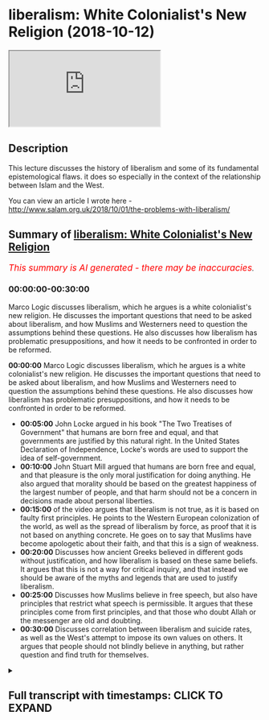 # liberalism: White Colonialist's New Religion (2018-10-12)

<iframe loading='lazy' allow='autoplay' src='https://www.youtube.com/embed/2Dyzc282ZFE'></iframe>

## Description

This lecture discusses the history of liberalism and some of its fundamental epistemological flaws. it does so especially in the context of the relationship between Islam and the West.

You can view an article I wrote here -<http://www.salam.org.uk/2018/10/01/the-problems-with-liberalism/>

## Summary of [liberalism: White Colonialist's New Religion](https://www.youtube.com/watch?v=2Dyzc282ZFE)

*<span style="color:red; font-size:125%">This summary is AI generated - there may be inaccuracies</span>. [](/)*

### <a onclick="modifyYTiframeseektime('0')">00:00:00-00:30:00</a>

Marco Logic discusses liberalism, which he argues is a white colonialist's new religion. He discusses the important questions that need to be asked about liberalism, and how Muslims and Westerners need to question the assumptions behind these questions. He also discusses how liberalism has problematic presuppositions, and how it needs to be confronted in order to be reformed.

**<a onclick="modifyYTiframeseektime('0')">00:00:00</a>** Marco Logic discusses liberalism, which he argues is a white colonialist's new religion. He discusses the important questions that need to be asked about liberalism, and how Muslims and Westerners need to question the assumptions behind these questions. He also discusses how liberalism has problematic presuppositions, and how it needs to be confronted in order to be reformed.

* **<a onclick="modifyYTiframeseektime('300')">00:05:00</a>** John Locke argued in his book "The Two Treatises of Government" that humans are born free and equal, and that governments are justified by this natural right. In the United States Declaration of Independence, Locke's words are used to support the idea of self-government.
* **<a onclick="modifyYTiframeseektime('600')">00:10:00</a>** John Stuart Mill argued that humans are born free and equal, and that pleasure is the only moral justification for doing anything. He also argued that morality should be based on the greatest happiness of the largest number of people, and that harm should not be a concern in decisions made about personal liberties.
* **<a onclick="modifyYTiframeseektime('900')">00:15:00</a>** of the video argues that liberalism is not true, as it is based on faulty first principles. He points to the Western European colonization of the world, as well as the spread of liberalism by force, as proof that it is not based on anything concrete. He goes on to say that Muslims have become apologetic about their faith, and that this is a sign of weakness.
* **<a onclick="modifyYTiframeseektime('1200')">00:20:00</a>** Discusses how ancient Greeks believed in different gods without justification, and how liberalism is based on these same beliefs. It argues that this is not a way for critical inquiry, and that instead we should be aware of the myths and legends that are used to justify liberalism.
* **<a onclick="modifyYTiframeseektime('1500')">00:25:00</a>** Discusses how Muslims believe in free speech, but also have principles that restrict what speech is permissible. It argues that these principles come from first principles, and that those who doubt Allah or the messenger are old and doubting.
* **<a onclick="modifyYTiframeseektime('1800')">00:30:00</a>** Discusses correlation between liberalism and suicide rates, as well as the West's attempt to impose its own values on others. It argues that people should not blindly believe in anything, but rather question and find truth for themselves.

<details><summary><h2>Full transcript with timestamps: CLICK TO EXPAND</h2></summary>

<a onclick="modifyYTiframeseektime('0')">0:00:00</a> to come to the state to deliver his  
<a onclick="modifyYTiframeseektime('2')">0:00:02</a> lecture intellectual doubts about Islam  
<a onclick="modifyYTiframeseektime('5')">0:00:05</a> Marco logic Salam aleikum wa rahmatullah  
<a onclick="modifyYTiframeseektime('27')">0:00:27</a> our heads you know in the West we're  
<a onclick="modifyYTiframeseektime('34')">0:00:34</a> asked a lot of questions as Muslims were  
<a onclick="modifyYTiframeseektime('37')">0:00:37</a> asked many questions regularly pressing  
<a onclick="modifyYTiframeseektime('41')">0:00:41</a> important questions and these questions  
<a onclick="modifyYTiframeseektime('44')">0:00:44</a> usually have something to do with what I  
<a onclick="modifyYTiframeseektime('49')">0:00:49</a> refer to as post enlightenment ideas and  
<a onclick="modifyYTiframeseektime('53')">0:00:53</a> it's connection with Islam so don't give  
<a onclick="modifyYTiframeseektime('56')">0:00:56</a> an example someone will ask why is it  
<a onclick="modifyYTiframeseektime('61')">0:01:01</a> that in Islam for example Muslims get  
<a onclick="modifyYTiframeseektime('65')">0:01:05</a> offended when a picture is drawn of the  
<a onclick="modifyYTiframeseektime('69')">0:01:09</a> Prophet Muhammad isn't this freedom of  
<a onclick="modifyYTiframeseektime('72')">0:01:12</a> expression and freedom of speech and why  
<a onclick="modifyYTiframeseektime('77')">0:01:17</a> are Muslims in this regard against  
<a onclick="modifyYTiframeseektime('80')">0:01:20</a> freedom of expression and freedom of  
<a onclick="modifyYTiframeseektime('83')">0:01:23</a> speech isn't Islam therefore the  
<a onclick="modifyYTiframeseektime('87')">0:01:27</a> argument goes a backwards religion that  
<a onclick="modifyYTiframeseektime('91')">0:01:31</a> needs to be reformed do we not need to  
<a onclick="modifyYTiframeseektime('95')">0:01:35</a> have a reform within Islam because  
<a onclick="modifyYTiframeseektime('97')">0:01:37</a> actually you'll find that Islam has  
<a onclick="modifyYTiframeseektime('101')">0:01:41</a> aspects of it which are against  
<a onclick="modifyYTiframeseektime('103')">0:01:43</a> enlightenment values against liberalism  
<a onclick="modifyYTiframeseektime('107')">0:01:47</a> against freedom of expression against  
<a onclick="modifyYTiframeseektime('111')">0:01:51</a> freedom of speech our thing is these are  
<a onclick="modifyYTiframeseektime('115')">0:01:55</a> very important questions to be asked but  
<a onclick="modifyYTiframeseektime('120')">0:02:00</a> what Muslims need to do and what  
<a onclick="modifyYTiframeseektime('123')">0:02:03</a> Westerners also need to do is they need  
<a onclick="modifyYTiframeseektime('126')">0:02:06</a> to question the question I has a point  
<a onclick="modifyYTiframeseektime('131')">0:02:11</a> every question has a presupposition what  
<a onclick="modifyYTiframeseektime('135')">0:02:15</a> is a presupposition it is an assumption  
<a onclick="modifyYTiframeseektime('138')">0:02:18</a> it is an assumption obviously with these  
<a onclick="modifyYTiframeseektime('142')">0:02:22</a> questions some Muslims they go  
<a onclick="modifyYTiframeseektime('146')">0:02:26</a> immediately on the backfoot  
<a onclick="modifyYTiframeseektime('149')">0:02:29</a> immediately there on the back foot and  
<a onclick="modifyYTiframeseektime('152')">0:02:32</a> just like the Western colonial powers  
<a onclick="modifyYTiframeseektime('159')">0:02:39</a> came into our grandfathers Nations and  
<a onclick="modifyYTiframeseektime('165')">0:02:45</a> attempted to force them to believe in  
<a onclick="modifyYTiframeseektime('167')">0:02:47</a> what they believe in  
<a onclick="modifyYTiframeseektime('169')">0:02:49</a> militarily now the post-colonial Western  
<a onclick="modifyYTiframeseektime('178')">0:02:58</a> masters are doing so using different  
<a onclick="modifyYTiframeseektime('181')">0:03:01</a> techniques and there are different  
<a onclick="modifyYTiframeseektime('184')">0:03:04</a> responses from Muslims and others some  
<a onclick="modifyYTiframeseektime('187')">0:03:07</a> will literally bow at the knee they will  
<a onclick="modifyYTiframeseektime('190')">0:03:10</a> literally bow at the knee surrender give  
<a onclick="modifyYTiframeseektime('194')">0:03:14</a> up yes you're right sir there is a  
<a onclick="modifyYTiframeseektime('197')">0:03:17</a> problem we need to fix it we need to  
<a onclick="modifyYTiframeseektime('199')">0:03:19</a> have revivalism in Islam we need to have  
<a onclick="modifyYTiframeseektime('201')">0:03:21</a> reform we need to clean it up you're  
<a onclick="modifyYTiframeseektime('204')">0:03:24</a> right  
<a onclick="modifyYTiframeseektime('205')">0:03:25</a> some will say we must reject this  
<a onclick="modifyYTiframeseektime('209')">0:03:29</a> completely there is this is a poison a  
<a onclick="modifyYTiframeseektime('211')">0:03:31</a> poisonous ideology and we must remove it  
<a onclick="modifyYTiframeseektime('215')">0:03:35</a> and what we're going to be doing in  
<a onclick="modifyYTiframeseektime('217')">0:03:37</a> charla in the next three days it will be  
<a onclick="modifyYTiframeseektime('221')">0:03:41</a> arguing that the question itself is  
<a onclick="modifyYTiframeseektime('225')">0:03:45</a> problematic all the questions that are  
<a onclick="modifyYTiframeseektime('228')">0:03:48</a> asked are problematic questions so the  
<a onclick="modifyYTiframeseektime('230')">0:03:50</a> first day I'm going to be dealing with  
<a onclick="modifyYTiframeseektime('231')">0:03:51</a> liberalism I know it's on the third day  
<a onclick="modifyYTiframeseektime('233')">0:03:53</a> on your pamphlet but I'm gonna do it  
<a onclick="modifyYTiframeseektime('235')">0:03:55</a> first in Chara I'm gonna be dealing with  
<a onclick="modifyYTiframeseektime('237')">0:03:57</a> questions which deal with liberal  
<a onclick="modifyYTiframeseektime('239')">0:03:59</a> presuppositions the second day we're  
<a onclick="modifyYTiframeseektime('243')">0:04:03</a> going to be dealing with democracy which  
<a onclick="modifyYTiframeseektime('244')">0:04:04</a> is very important and the third day  
<a onclick="modifyYTiframeseektime('247')">0:04:07</a> we're going to be dealing with feminism  
<a onclick="modifyYTiframeseektime('252')">0:04:12</a> and that's why I did on the third day  
<a onclick="modifyYTiframeseektime('253')">0:04:13</a> because if anything happens I can just  
<a onclick="modifyYTiframeseektime('255')">0:04:15</a> go I'm going back to London anyways  
<a onclick="modifyYTiframeseektime('264')">0:04:24</a> today inshallah I'll be talking about  
<a onclick="modifyYTiframeseektime('267')">0:04:27</a> liberalism and by the way I've written  
<a onclick="modifyYTiframeseektime('269')">0:04:29</a> an article on this and I'm planning to  
<a onclick="modifyYTiframeseektime('271')">0:04:31</a> write an article on all three lectures  
<a onclick="modifyYTiframeseektime('274')">0:04:34</a> so I'll be writing written an article  
<a onclick="modifyYTiframeseektime('276')">0:04:36</a> liberalism will be published on it  
<a onclick="modifyYTiframeseektime('278')">0:04:38</a> should be online on Monday Anza Lambda  
<a onclick="modifyYTiframeseektime('280')">0:04:40</a> org dot uk' salaam and inshallah we'll  
<a onclick="modifyYTiframeseektime('283')">0:04:43</a> put the description somewhere so if you  
<a onclick="modifyYTiframeseektime('285')">0:04:45</a> want to do further reading you can do  
<a onclick="modifyYTiframeseektime('286')">0:04:46</a> that there  
<a onclick="modifyYTiframeseektime('287')">0:04:47</a> and moreover there'll be an article  
<a onclick="modifyYTiframeseektime('290')">0:04:50</a> written on each of the topics that I'll  
<a onclick="modifyYTiframeseektime('292')">0:04:52</a> be covering today as well now let's get  
<a onclick="modifyYTiframeseektime('295')">0:04:55</a> straight into it today I'm just gonna go  
<a onclick="modifyYTiframeseektime('299')">0:04:59</a> into three different things I'm going to  
<a onclick="modifyYTiframeseektime('301')">0:05:01</a> do three things today in Charlotte the  
<a onclick="modifyYTiframeseektime('302')">0:05:02</a> first thing is I'm going to give you a  
<a onclick="modifyYTiframeseektime('304')">0:05:04</a> brief history of liberalism a brief  
<a onclick="modifyYTiframeseektime('307')">0:05:07</a> history so you understand what it is  
<a onclick="modifyYTiframeseektime('308')">0:05:08</a> number two we're going to be talking  
<a onclick="modifyYTiframeseektime('311')">0:05:11</a> about the premises of liberalism the  
<a onclick="modifyYTiframeseektime('315')">0:05:15</a> first principles of liberalism where do  
<a onclick="modifyYTiframeseektime('318')">0:05:18</a> we start with liberalism and number  
<a onclick="modifyYTiframeseektime('321')">0:05:21</a> three we'll be talking about the  
<a onclick="modifyYTiframeseektime('322')">0:05:22</a> implications of this on Islam and  
<a onclick="modifyYTiframeseektime('325')">0:05:25</a> Muslims and the discourse between Islam  
<a onclick="modifyYTiframeseektime('328')">0:05:28</a> and Muslims in the Western context  
<a onclick="modifyYTiframeseektime('330')">0:05:30</a> especially so we'll start you see all of  
<a onclick="modifyYTiframeseektime('336')">0:05:36</a> these slogans that you've you're very  
<a onclick="modifyYTiframeseektime('338')">0:05:38</a> well aware of freedom of expression  
<a onclick="modifyYTiframeseektime('340')">0:05:40</a> freedom of speech they're extensions of  
<a onclick="modifyYTiframeseektime('343')">0:05:43</a> the liberal philosophical framework okay  
<a onclick="modifyYTiframeseektime('345')">0:05:45</a> so if someone is asking you a question  
<a onclick="modifyYTiframeseektime('349')">0:05:49</a> that presupposes liberalism like these  
<a onclick="modifyYTiframeseektime('354')">0:05:54</a> questions the question would be this  
<a onclick="modifyYTiframeseektime('357')">0:05:57</a> what if your ideology is baseless wait a  
<a onclick="modifyYTiframeseektime('363')">0:06:03</a> minute  
<a onclick="modifyYTiframeseektime('364')">0:06:04</a> say that one more time okay what if your  
<a onclick="modifyYTiframeseektime('369')">0:06:09</a> ideology is baseless what if there is no  
<a onclick="modifyYTiframeseektime('374')">0:06:14</a> way to prove the very beginnings or the  
<a onclick="modifyYTiframeseektime('379')">0:06:19</a> very starting points the very premises  
<a onclick="modifyYTiframeseektime('381')">0:06:21</a> of liberalism therefore the question  
<a onclick="modifyYTiframeseektime('384')">0:06:24</a> becomes obsolete  
<a onclick="modifyYTiframeseektime('385')">0:06:25</a> why does Islam why do Muslims get upset  
<a onclick="modifyYTiframeseektime('389')">0:06:29</a> with the drawing of the Prophet Muhammad  
<a onclick="modifyYTiframeseektime('390')">0:06:30</a> why not  
<a onclick="modifyYTiframeseektime('391')">0:06:31</a> could be the easy answer well it needs  
<a onclick="modifyYTiframeseektime('394')">0:06:34</a> to be in line with liberalism and well  
<a onclick="modifyYTiframeseektime('396')">0:06:36</a> if we can demonstrate that liberalism is  
<a onclick="modifyYTiframeseektime('401')">0:06:41</a> in fact based on what you call  
<a onclick="modifyYTiframeseektime('404')">0:06:44</a> corrigible presuppositions meaning they  
<a onclick="modifyYTiframeseektime('408')">0:06:48</a> are capable of reform or improvement  
<a onclick="modifyYTiframeseektime('413')">0:06:53</a> then there is no need to ask the  
<a onclick="modifyYTiframeseektime('415')">0:06:55</a> question because you're asking me a  
<a onclick="modifyYTiframeseektime('417')">0:06:57</a> question based on baseless foundations  
<a onclick="modifyYTiframeseektime('420')">0:07:00</a> so let's start with the brief history of  
<a onclick="modifyYTiframeseektime('423')">0:07:03</a> liberalism you see there was a man  
<a onclick="modifyYTiframeseektime('427')">0:07:07</a> called John Locke very famous man he's  
<a onclick="modifyYTiframeseektime('432')">0:07:12</a> actually one of the most influential  
<a onclick="modifyYTiframeseektime('434')">0:07:14</a> people who ever lived in my opinion he  
<a onclick="modifyYTiframeseektime('436')">0:07:16</a> died in 1704 he wrote many books one of  
<a onclick="modifyYTiframeseektime('440')">0:07:20</a> the most famous or if not the most  
<a onclick="modifyYTiframeseektime('441')">0:07:21</a> famous one hero is a book called the two  
<a onclick="modifyYTiframeseektime('442')">0:07:22</a> treatises of government and in this book  
<a onclick="modifyYTiframeseektime('445')">0:07:25</a> he argued the case for a social contract  
<a onclick="modifyYTiframeseektime('447')">0:07:27</a> he said we are all born equal we are all  
<a onclick="modifyYTiframeseektime('451')">0:07:31</a> born free interesting Locke John Locke  
<a onclick="modifyYTiframeseektime('454')">0:07:34</a> believed in God in fact he believes in  
<a onclick="modifyYTiframeseektime('456')">0:07:36</a> one God he was a Unitarian who's a  
<a onclick="modifyYTiframeseektime('458')">0:07:38</a> nonconformist Christine didn't believe  
<a onclick="modifyYTiframeseektime('460')">0:07:40</a> in the Trinity but he based much of his  
<a onclick="modifyYTiframeseektime('463')">0:07:43</a> philosophy on God and that's why a lot  
<a onclick="modifyYTiframeseektime('469')">0:07:49</a> of the governments of his day Britain  
<a onclick="modifyYTiframeseektime('472')">0:07:52</a> France and of course the United States  
<a onclick="modifyYTiframeseektime('475')">0:07:55</a> of America they incorporated literally  
<a onclick="modifyYTiframeseektime('478')">0:07:58</a> what he said in that the two treatises  
<a onclick="modifyYTiframeseektime('481')">0:08:01</a> of government into the for example the  
<a onclick="modifyYTiframeseektime('485')">0:08:05</a> US Declaration of Independence the Bill  
<a onclick="modifyYTiframeseektime('488')">0:08:08</a> of Rights in the in the United Kingdom  
<a onclick="modifyYTiframeseektime('490')">0:08:10</a> which was written in 1688 his words  
<a onclick="modifyYTiframeseektime('494')">0:08:14</a> which is one of the most important  
<a onclick="modifyYTiframeseektime('497')">0:08:17</a> documents and all of British history  
<a onclick="modifyYTiframeseektime('499')">0:08:19</a> it's called the Bill of Rights and of  
<a onclick="modifyYTiframeseektime('502')">0:08:22</a> course the u.s. Declaration of  
<a onclick="modifyYTiframeseektime('503')">0:08:23</a> Independence one of the most important  
<a onclick="modifyYTiframeseektime('505')">0:08:25</a> documents in all of American government  
<a onclick="modifyYTiframeseektime('508')">0:08:28</a> and politics so for example  
<a onclick="modifyYTiframeseektime('515')">0:08:35</a> the famous phrase that we hold these  
<a onclick="modifyYTiframeseektime('518')">0:08:38</a> truths to be self-evident that all men  
<a onclick="modifyYTiframeseektime('521')">0:08:41</a> are created equal and that they have on  
<a onclick="modifyYTiframeseektime('527')">0:08:47</a> any unalienable rights of life liberty  
<a onclick="modifyYTiframeseektime('530')">0:08:50</a> and the pursuit of happiness this is the  
<a onclick="modifyYTiframeseektime('533')">0:08:53</a> US Declaration of Independence it's  
<a onclick="modifyYTiframeseektime('534')">0:08:54</a> taken from or slightly adjusted it's  
<a onclick="modifyYTiframeseektime('538')">0:08:58</a> taken from John Locke so a lot of these  
<a onclick="modifyYTiframeseektime('540')">0:09:00</a> ideas human beings being born free  
<a onclick="modifyYTiframeseektime('543')">0:09:03</a> freedom etc is taken from directly from  
<a onclick="modifyYTiframeseektime('546')">0:09:06</a> John Locke and the thing is about John  
<a onclick="modifyYTiframeseektime('549')">0:09:09</a> Locke is that he believed in God and if  
<a onclick="modifyYTiframeseektime('553')">0:09:13</a> you look at the wording of what he said  
<a onclick="modifyYTiframeseektime('555')">0:09:15</a> in the two treatises of government he  
<a onclick="modifyYTiframeseektime('557')">0:09:17</a> justified that for example human beings  
<a onclick="modifyYTiframeseektime('560')">0:09:20</a> are born equal and that they are born  
<a onclick="modifyYTiframeseektime('562')">0:09:22</a> free because he said that they were  
<a onclick="modifyYTiframeseektime('564')">0:09:24</a> endowed by the creator and this is part  
<a onclick="modifyYTiframeseektime('567')">0:09:27</a> of the US declaration independence they  
<a onclick="modifyYTiframeseektime('569')">0:09:29</a> were given this by God they were given  
<a onclick="modifyYTiframeseektime('573')">0:09:33</a> freedom and equality by God he had two  
<a onclick="modifyYTiframeseektime('578')">0:09:38</a> or three principles that he believed in  
<a onclick="modifyYTiframeseektime('580')">0:09:40</a> one was a theological belief so he  
<a onclick="modifyYTiframeseektime('583')">0:09:43</a> believed that all human beings were  
<a onclick="modifyYTiframeseektime('585')">0:09:45</a> endowed equality by God they were given  
<a onclick="modifyYTiframeseektime('590')">0:09:50</a> equality and freedoms by God but he also  
<a onclick="modifyYTiframeseektime('593')">0:09:53</a> believed he also believed in something  
<a onclick="modifyYTiframeseektime('596')">0:09:56</a> called the hedonistic principle and this  
<a onclick="modifyYTiframeseektime('599')">0:09:59</a> will be a very important point which I  
<a onclick="modifyYTiframeseektime('601')">0:10:01</a> want you to really pay attention to the  
<a onclick="modifyYTiframeseektime('603')">0:10:03</a> hedonistic principle is the idea that  
<a onclick="modifyYTiframeseektime('606')">0:10:06</a> the ultimate morality is pain and  
<a onclick="modifyYTiframeseektime('609')">0:10:09</a> pleasure  
<a onclick="modifyYTiframeseektime('611')">0:10:11</a> so what's ultimately good is what feels  
<a onclick="modifyYTiframeseektime('614')">0:10:14</a> good or what is pleasurable or desirable  
<a onclick="modifyYTiframeseektime('617')">0:10:17</a> to you this would be the cornerstone of  
<a onclick="modifyYTiframeseektime('620')">0:10:20</a> liberal moral philosophy it's called the  
<a onclick="modifyYTiframeseektime('623')">0:10:23</a> hedonistic principle so after John Locke  
<a onclick="modifyYTiframeseektime('628')">0:10:28</a> came about and he had such an influence  
<a onclick="modifyYTiframeseektime('631')">0:10:31</a> because of the English Civil War which  
<a onclick="modifyYTiframeseektime('633')">0:10:33</a> took place in 1642 to 1651 where the  
<a onclick="modifyYTiframeseektime('637')">0:10:37</a> Royalists and the parliamentarians were  
<a onclick="modifyYTiframeseektime('640')">0:10:40</a> attacking each other  
<a onclick="modifyYTiframeseektime('641')">0:10:41</a> Parliament reconstituted itself using a  
<a onclick="modifyYTiframeseektime('645')">0:10:45</a> lot of the Lockean principles sold in  
<a onclick="modifyYTiframeseektime('648')">0:10:48</a> and so did the US and France and these  
<a onclick="modifyYTiframeseektime('651')">0:10:51</a> countries they took these liberal  
<a onclick="modifyYTiframeseektime('653')">0:10:53</a> principles and then they became very  
<a onclick="modifyYTiframeseektime('654')">0:10:54</a> normative it became the norm now anyone  
<a onclick="modifyYTiframeseektime('658')">0:10:58</a> who speaks against the liberal  
<a onclick="modifyYTiframeseektime('660')">0:11:00</a> principles is AB is speaking in  
<a onclick="modifyYTiframeseektime('664')">0:11:04</a> aberration to the social and cultural  
<a onclick="modifyYTiframeseektime('667')">0:11:07</a> norms of the West that must must be  
<a onclick="modifyYTiframeseektime('670')">0:11:10</a> understood after John Locke you had many  
<a onclick="modifyYTiframeseektime('672')">0:11:12</a> different philosophers that came and  
<a onclick="modifyYTiframeseektime('674')">0:11:14</a> advanced his theory like Montesquieu or  
<a onclick="modifyYTiframeseektime('676')">0:11:16</a> Rousseau or for example Tocqueville who  
<a onclick="modifyYTiframeseektime('680')">0:11:20</a> wrote democracy and America which will  
<a onclick="modifyYTiframeseektime('682')">0:11:22</a> cover tomorrow and others and these  
<a onclick="modifyYTiframeseektime('687')">0:11:27</a> individuals just expanded the theory  
<a onclick="modifyYTiframeseektime('689')">0:11:29</a> most notably I was our I would argue is  
<a onclick="modifyYTiframeseektime('692')">0:11:32</a> John Stuart Mill who came in the  
<a onclick="modifyYTiframeseektime('695')">0:11:35</a> Victorian era and he talked about the  
<a onclick="modifyYTiframeseektime('697')">0:11:37</a> harm principle so about two you know  
<a onclick="modifyYTiframeseektime('700')">0:11:40</a> hundred two hundred years later this man  
<a onclick="modifyYTiframeseektime('701')">0:11:41</a> came John Stuart Mill and he advanced he  
<a onclick="modifyYTiframeseektime('704')">0:11:44</a> said yes he left the whole theological  
<a onclick="modifyYTiframeseektime('708')">0:11:48</a> discussion he didn't say that we were  
<a onclick="modifyYTiframeseektime('710')">0:11:50</a> born equal a free he took yes he  
<a onclick="modifyYTiframeseektime('712')">0:11:52</a> believed that we were born equal but he  
<a onclick="modifyYTiframeseektime('713')">0:11:53</a> didn't say it's from God some say he was  
<a onclick="modifyYTiframeseektime('716')">0:11:56</a> agnostic even he didn't believe me maybe  
<a onclick="modifyYTiframeseektime('717')">0:11:57</a> didn't believe in God the law Allen God  
<a onclick="modifyYTiframeseektime('719')">0:11:59</a> knows best if you believed in God or not  
<a onclick="modifyYTiframeseektime('720')">0:12:00</a> yeah but here's a problem this is a very  
<a onclick="modifyYTiframeseektime('725')">0:12:05</a> big problem for liberals if initially my  
<a onclick="modifyYTiframeseektime('729')">0:12:09</a> question first question if initially the  
<a onclick="modifyYTiframeseektime('732')">0:12:12</a> justification for human beings being  
<a onclick="modifyYTiframeseektime('735')">0:12:15</a> born equal and free was based on  
<a onclick="modifyYTiframeseektime('738')">0:12:18</a> theology ie God how could a succession  
<a onclick="modifyYTiframeseektime('744')">0:12:24</a> of philosophers inherit the same belief  
<a onclick="modifyYTiframeseektime('747')">0:12:27</a> system without basing upon the same  
<a onclick="modifyYTiframeseektime('749')">0:12:29</a> principle in other words John Stuart  
<a onclick="modifyYTiframeseektime('752')">0:12:32</a> Mill yes he said we believe that we were  
<a onclick="modifyYTiframeseektime('755')">0:12:35</a> born equal that were born free but he  
<a onclick="modifyYTiframeseektime('756')">0:12:36</a> didn't say anything about God so the  
<a onclick="modifyYTiframeseektime('758')">0:12:38</a> question would be how can you prove that  
<a onclick="modifyYTiframeseektime('759')">0:12:39</a> were born equal or that we were born  
<a onclick="modifyYTiframeseektime('762')">0:12:42</a> free this is a very important question  
<a onclick="modifyYTiframeseektime('764')">0:12:44</a> and what do you mean when you say who  
<a onclick="modifyYTiframeseektime('767')">0:12:47</a> are born equal or we were born free even  
<a onclick="modifyYTiframeseektime('770')">0:12:50</a> John Stuart Locke John Mill sorry does  
<a onclick="modifyYTiframeseektime('772')">0:12:52</a> John Locke himself said this is not in  
<a onclick="modifyYTiframeseektime('775')">0:12:55</a> all cases the Creator might decide that  
<a onclick="modifyYTiframeseektime('778')">0:12:58</a> we are not born you're born equal for  
<a onclick="modifyYTiframeseektime('779')">0:12:59</a> example so what do we mean well we're  
<a onclick="modifyYTiframeseektime('781')">0:13:01</a> not born  
<a onclick="modifyYTiframeseektime('782')">0:13:02</a> what do we mean with Zbornak we are not  
<a onclick="modifyYTiframeseektime('785')">0:13:05</a> born equal if we look at it on the face  
<a onclick="modifyYTiframeseektime('787')">0:13:07</a> of it because really some of us are born  
<a onclick="modifyYTiframeseektime('788')">0:13:08</a> in impoverished places some of us are  
<a onclick="modifyYTiframeseektime('791')">0:13:11</a> born in very you know bad places rich  
<a onclick="modifyYTiframeseektime('793')">0:13:13</a> places poor places some of us are born  
<a onclick="modifyYTiframeseektime('795')">0:13:15</a> with disabilities some of us are born as  
<a onclick="modifyYTiframeseektime('797')">0:13:17</a> men woman black why this that where is  
<a onclick="modifyYTiframeseektime('801')">0:13:21</a> the Equality is differences all I see is  
<a onclick="modifyYTiframeseektime('803')">0:13:23</a> inequalities everywhere so what do we  
<a onclick="modifyYTiframeseektime('805')">0:13:25</a> mean by equality so someone will come  
<a onclick="modifyYTiframeseektime('807')">0:13:27</a> and say actually we mean equality of  
<a onclick="modifyYTiframeseektime('809')">0:13:29</a> opportunity and some others will say no  
<a onclick="modifyYTiframeseektime('810')">0:13:30</a> equality of outcome well they've had to  
<a onclick="modifyYTiframeseektime('813')">0:13:33</a> adjust that because they realized the  
<a onclick="modifyYTiframeseektime('815')">0:13:35</a> fallacious nature of just saying that we  
<a onclick="modifyYTiframeseektime('818')">0:13:38</a> were born equal what does it mean what  
<a onclick="modifyYTiframeseektime('821')">0:13:41</a> do we actually mean what do we mean by  
<a onclick="modifyYTiframeseektime('822')">0:13:42</a> we were born free almost all  
<a onclick="modifyYTiframeseektime('825')">0:13:45</a> philosophers agree that everything is  
<a onclick="modifyYTiframeseektime('829')">0:13:49</a> determined even atheist philosophers  
<a onclick="modifyYTiframeseektime('831')">0:13:51</a> believe this that is determined by  
<a onclick="modifyYTiframeseektime('833')">0:13:53</a> genetics and environment so what is free  
<a onclick="modifyYTiframeseektime('835')">0:13:55</a> freedom what do you mean explain so  
<a onclick="modifyYTiframeseektime('838')">0:13:58</a> already it sounds nice what they say but  
<a onclick="modifyYTiframeseektime('840')">0:14:00</a> it has no real evidence base John Stuart  
<a onclick="modifyYTiframeseektime('843')">0:14:03</a> Mill did try and prove something called  
<a onclick="modifyYTiframeseektime('845')">0:14:05</a> utilitarianism utilitarianism is the  
<a onclick="modifyYTiframeseektime('848')">0:14:08</a> idea it's really the has a mystic  
<a onclick="modifyYTiframeseektime('850')">0:14:10</a> principle so you pleasure for you but  
<a onclick="modifyYTiframeseektime('853')">0:14:13</a> pleasure for them for the for the  
<a onclick="modifyYTiframeseektime('855')">0:14:15</a> largest amount of people the great is  
<a onclick="modifyYTiframeseektime('857')">0:14:17</a> good for the greatest number so it's  
<a onclick="modifyYTiframeseektime('860')">0:14:20</a> going back to what's pleasurable for you  
<a onclick="modifyYTiframeseektime('863')">0:14:23</a> and this became really the most  
<a onclick="modifyYTiframeseektime('866')">0:14:26</a> normative way of describing liberalism  
<a onclick="modifyYTiframeseektime('867')">0:14:27</a> the most normative way of describing  
<a onclick="modifyYTiframeseektime('870')">0:14:30</a> liberalism is through the hedonistic  
<a onclick="modifyYTiframeseektime('872')">0:14:32</a> principle all the extension of that  
<a onclick="modifyYTiframeseektime('874')">0:14:34</a> which is utilitarianism and then he put  
<a onclick="modifyYTiframeseektime('876')">0:14:36</a> into it the harm principle so he says  
<a onclick="modifyYTiframeseektime('878')">0:14:38</a> that you can do whatever you want so  
<a onclick="modifyYTiframeseektime('880')">0:14:40</a> long as you don't harm anyone else do  
<a onclick="modifyYTiframeseektime('882')">0:14:42</a> whatever you want isn't this what you  
<a onclick="modifyYTiframeseektime('883')">0:14:43</a> hear okay or why is homosexuality not a  
<a onclick="modifyYTiframeseektime('887')">0:14:47</a> problem in society because we are  
<a onclick="modifyYTiframeseektime('890')">0:14:50</a> liberals and we believe you can do  
<a onclick="modifyYTiframeseektime('892')">0:14:52</a> whatever you want that makes you feel  
<a onclick="modifyYTiframeseektime('894')">0:14:54</a> good so long as you don't harm someone  
<a onclick="modifyYTiframeseektime('898')">0:14:58</a> else this is John Stuart Mill basically  
<a onclick="modifyYTiframeseektime('901')">0:15:01</a> that's where he got it from  
<a onclick="modifyYTiframeseektime('902')">0:15:02</a> that's where society accepted it from he  
<a onclick="modifyYTiframeseektime('907')">0:15:07</a> had a part of his book he's got a book  
<a onclick="modifyYTiframeseektime('909')">0:15:09</a> called on utilitarianism and a part of  
<a onclick="modifyYTiframeseektime('911')">0:15:11</a> it is proving utilitarianism he actually  
<a onclick="modifyYTiframeseektime('913')">0:15:13</a> puts this as as the  
<a onclick="modifyYTiframeseektime('915')">0:15:15</a> they're heading he says proving  
<a onclick="modifyYTiframeseektime('917')">0:15:17</a> utilitarianism and you know this is the  
<a onclick="modifyYTiframeseektime('920')">0:15:20</a> one of the most attacked segments in all  
<a onclick="modifyYTiframeseektime('923')">0:15:23</a> of philosophy circular reasoning  
<a onclick="modifyYTiframeseektime('926')">0:15:26</a> everyone's attacking him saying what  
<a onclick="modifyYTiframeseektime('928')">0:15:28</a> you're talking about he said and you can  
<a onclick="modifyYTiframeseektime('930')">0:15:30</a> read the article for more information  
<a onclick="modifyYTiframeseektime('931')">0:15:31</a> but basically he had a circular  
<a onclick="modifyYTiframeseektime('933')">0:15:33</a> reasoning in his approach to try and  
<a onclick="modifyYTiframeseektime('935')">0:15:35</a> prove utilitarianism therefore almost  
<a onclick="modifyYTiframeseektime('938')">0:15:38</a> all serious liberal thinkers are of the  
<a onclick="modifyYTiframeseektime('943')">0:15:43</a> opinion that there is no way of proving  
<a onclick="modifyYTiframeseektime('946')">0:15:46</a> hedonism utilitarianism so the first  
<a onclick="modifyYTiframeseektime('949')">0:15:49</a> principles of liberalism are corrigible  
<a onclick="modifyYTiframeseektime('953')">0:15:53</a> now what does that mean if the first  
<a onclick="modifyYTiframeseektime('956')">0:15:56</a> principles of liberalism are not fixed  
<a onclick="modifyYTiframeseektime('960')">0:16:00</a> objective absolute or true one more time  
<a onclick="modifyYTiframeseektime('964')">0:16:04</a> okay the first principles of liberalism  
<a onclick="modifyYTiframeseektime('969')">0:16:09</a> are not fixed they are not objective  
<a onclick="modifyYTiframeseektime('972')">0:16:12</a> they are not absolute and they are not  
<a onclick="modifyYTiframeseektime('975')">0:16:15</a> true if the foundations of something is  
<a onclick="modifyYTiframeseektime('982')">0:16:22</a> shaky then that thing itself will be  
<a onclick="modifyYTiframeseektime('985')">0:16:25</a> shaky therefore John Stuart Mill who  
<a onclick="modifyYTiframeseektime('993')">0:16:33</a> expanded freedom of expression in his  
<a onclick="modifyYTiframeseektime('996')">0:16:36</a> book on liberalism and others like him  
<a onclick="modifyYTiframeseektime('998')">0:16:38</a> it's not just simple ten others many  
<a onclick="modifyYTiframeseektime('1000')">0:16:40</a> many philosophers freedom of expression  
<a onclick="modifyYTiframeseektime('1001')">0:16:41</a> freedom of speech freedom to this  
<a onclick="modifyYTiframeseektime('1003')">0:16:43</a> freedom of that they all based it on  
<a onclick="modifyYTiframeseektime('1005')">0:16:45</a> corrigible baseless foundations can you  
<a onclick="modifyYTiframeseektime('1010')">0:16:50</a> imagine and the Muslim in the West is  
<a onclick="modifyYTiframeseektime('1016')">0:16:56</a> compelled to answer the question what  
<a onclick="modifyYTiframeseektime('1018')">0:16:58</a> what question on a moral philosophical  
<a onclick="modifyYTiframeseektime('1021')">0:17:01</a> basis your question has no basis proved  
<a onclick="modifyYTiframeseektime('1024')">0:17:04</a> to me liberalism is true that's what you  
<a onclick="modifyYTiframeseektime('1026')">0:17:06</a> should say to him why is it that Muslims  
<a onclick="modifyYTiframeseektime('1029')">0:17:09</a> they don't believe that drawing a  
<a onclick="modifyYTiframeseektime('1031')">0:17:11</a> cartoon of their prophet isn't this a  
<a onclick="modifyYTiframeseektime('1033')">0:17:13</a> hindrance of freedom of speech yes it is  
<a onclick="modifyYTiframeseektime('1035')">0:17:15</a> proved to me why liberalism is true  
<a onclick="modifyYTiframeseektime('1038')">0:17:18</a> that's the answer  
<a onclick="modifyYTiframeseektime('1040')">0:17:20</a> proof to me that liberalism is true well  
<a onclick="modifyYTiframeseektime('1045')">0:17:25</a> Muslims if they leave the religion this  
<a onclick="modifyYTiframeseektime('1048')">0:17:28</a> and  
<a onclick="modifyYTiframeseektime('1048')">0:17:28</a> and apostasy and whatever okay no  
<a onclick="modifyYTiframeseektime('1050')">0:17:30</a> problem prove to me that liberalism is  
<a onclick="modifyYTiframeseektime('1052')">0:17:32</a> true your question is based on a liberal  
<a onclick="modifyYTiframeseektime('1055')">0:17:35</a> presupposition your presupposition is is  
<a onclick="modifyYTiframeseektime('1057')">0:17:37</a> based on first principles which are  
<a onclick="modifyYTiframeseektime('1060')">0:17:40</a> courage of or baseless or otherwise  
<a onclick="modifyYTiframeseektime('1062')">0:17:42</a> faulty therefore your question  
<a onclick="modifyYTiframeseektime('1065')">0:17:45</a> carries no epistemic weight don't ask me  
<a onclick="modifyYTiframeseektime('1068')">0:17:48</a> the question let me ask you the question  
<a onclick="modifyYTiframeseektime('1069')">0:17:49</a> proof to me that liberalism is true from  
<a onclick="modifyYTiframeseektime('1073')">0:17:53</a> first principles from the premises is  
<a onclick="modifyYTiframeseektime('1075')">0:17:55</a> there only true because you had a  
<a onclick="modifyYTiframeseektime('1079')">0:17:59</a> succession of wars by Western European  
<a onclick="modifyYTiframeseektime('1083')">0:18:03</a> countries that decided to go eastward  
<a onclick="modifyYTiframeseektime('1086')">0:18:06</a> and westward and spread liberalism by  
<a onclick="modifyYTiframeseektime('1088')">0:18:08</a> the sword and put liberalism in every  
<a onclick="modifyYTiframeseektime('1092')">0:18:12</a> crevice of our society and because  
<a onclick="modifyYTiframeseektime('1095')">0:18:15</a> because white people have decided that's  
<a onclick="modifyYTiframeseektime('1097')">0:18:17</a> true we must believe it's true in some  
<a onclick="modifyYTiframeseektime('1100')">0:18:20</a> and some societies is it true because  
<a onclick="modifyYTiframeseektime('1105')">0:18:25</a> even though you had liberals who  
<a onclick="modifyYTiframeseektime('1109')">0:18:29</a> believed in freedom they colonized the  
<a onclick="modifyYTiframeseektime('1112')">0:18:32</a> people going against what they believe  
<a onclick="modifyYTiframeseektime('1113')">0:18:33</a> in and they enslaved others in the  
<a onclick="modifyYTiframeseektime('1116')">0:18:36</a> triangular slave trade for hundreds of  
<a onclick="modifyYTiframeseektime('1119')">0:18:39</a> years and it's only true when when it  
<a onclick="modifyYTiframeseektime('1122')">0:18:42</a> benefits the white man is that the kind  
<a onclick="modifyYTiframeseektime('1126')">0:18:46</a> of liberalism you want to bring back  
<a onclick="modifyYTiframeseektime('1127')">0:18:47</a> what kind of liberalism is it what  
<a onclick="modifyYTiframeseektime('1129')">0:18:49</a> you're talking about  
<a onclick="modifyYTiframeseektime('1130')">0:18:50</a> proof to me that liberalism is true  
<a onclick="modifyYTiframeseektime('1132')">0:18:52</a> simple as that you know let me tell you  
<a onclick="modifyYTiframeseektime('1135')">0:18:55</a> something most of the questions will lie  
<a onclick="modifyYTiframeseektime('1141')">0:19:01</a> that we receive about Muslims having  
<a onclick="modifyYTiframeseektime('1146')">0:19:06</a> shaky faith or Muslims on their way out  
<a onclick="modifyYTiframeseektime('1151')">0:19:11</a> of Islam or people not coming into Islam  
<a onclick="modifyYTiframeseektime('1155')">0:19:15</a> because there is some kind of barrier to  
<a onclick="modifyYTiframeseektime('1156')">0:19:16</a> entry to Islam is based on a doubt that  
<a onclick="modifyYTiframeseektime('1161')">0:19:21</a> they have because of a question that was  
<a onclick="modifyYTiframeseektime('1163')">0:19:23</a> posed which has a presupposition of a  
<a onclick="modifyYTiframeseektime('1166')">0:19:26</a> Western enlightenment philosophy and  
<a onclick="modifyYTiframeseektime('1168')">0:19:28</a> liberalism is number one on the list so  
<a onclick="modifyYTiframeseektime('1171')">0:19:31</a> if we can show that liberalism is not  
<a onclick="modifyYTiframeseektime('1173')">0:19:33</a> true or it cannot be proven to be true  
<a onclick="modifyYTiframeseektime('1176')">0:19:36</a> therefore the doubt is unjustified you  
<a onclick="modifyYTiframeseektime('1181')">0:19:41</a> should doubt what you're saying the  
<a onclick="modifyYTiframeseektime('1182')">0:19:42</a> question you're asking about that don't  
<a onclick="modifyYTiframeseektime('1185')">0:19:45</a> doubt the answer of the question  
<a onclick="modifyYTiframeseektime('1188')">0:19:48</a> the truth is Muslims have become overly  
<a onclick="modifyYTiframeseektime('1191')">0:19:51</a> apologetic yes and do it you're bowing  
<a onclick="modifyYTiframeseektime('1195')">0:19:55</a> at the knee you're bowing at the knee so  
<a onclick="modifyYTiframeseektime('1201')">0:20:01</a> here I want you to really think about  
<a onclick="modifyYTiframeseektime('1204')">0:20:04</a> something you know in ancient societies  
<a onclick="modifyYTiframeseektime('1212')">0:20:12</a> like for example the ancient Greeks the  
<a onclick="modifyYTiframeseektime('1214')">0:20:14</a> ancient Greeks they had mythology  
<a onclick="modifyYTiframeseektime('1219')">0:20:19</a> mythologies defined in two ways primary  
<a onclick="modifyYTiframeseektime('1221')">0:20:21</a> ways in the dictionary one of them is  
<a onclick="modifyYTiframeseektime('1225')">0:20:25</a> one of the ways of defining mythology is  
<a onclick="modifyYTiframeseektime('1227')">0:20:27</a> like a story or some kind of tradition  
<a onclick="modifyYTiframeseektime('1229')">0:20:29</a> which is not really it's fictitious it's  
<a onclick="modifyYTiframeseektime('1231')">0:20:31</a> not real but which helps bring forward a  
<a onclick="modifyYTiframeseektime('1234')">0:20:34</a> kind of moral another way of defining  
<a onclick="modifyYTiframeseektime('1236')">0:20:36</a> mythology is something which is false  
<a onclick="modifyYTiframeseektime('1238')">0:20:38</a> something which is not true so let's put  
<a onclick="modifyYTiframeseektime('1241')">0:20:41</a> ourselves on a time machine go back to  
<a onclick="modifyYTiframeseektime('1243')">0:20:43</a> the ancient Greeks they believed in gods  
<a onclick="modifyYTiframeseektime('1245')">0:20:45</a> different gods Athena  
<a onclick="modifyYTiframeseektime('1247')">0:20:47</a> Zeus Hercules you know you've heard of  
<a onclick="modifyYTiframeseektime('1249')">0:20:49</a> these gods yes you've heard of these  
<a onclick="modifyYTiframeseektime('1251')">0:20:51</a> gods and they believed in those gods  
<a onclick="modifyYTiframeseektime('1255')">0:20:55</a> without real justification no one proved  
<a onclick="modifyYTiframeseektime('1257')">0:20:57</a> to them the existence or the worthiness  
<a onclick="modifyYTiframeseektime('1259')">0:20:59</a> or of Athena or Zeus or Hercules they  
<a onclick="modifyYTiframeseektime('1262')">0:21:02</a> believed in those got no problem no  
<a onclick="modifyYTiframeseektime('1264')">0:21:04</a> argument there is no cosmological  
<a onclick="modifyYTiframeseektime('1266')">0:21:06</a> argument equivalent for Athena there  
<a onclick="modifyYTiframeseektime('1268')">0:21:08</a> isn't so they believed in those gods and  
<a onclick="modifyYTiframeseektime('1271')">0:21:11</a> they believed in those things  
<a onclick="modifyYTiframeseektime('1274')">0:21:14</a> axiomatically as it were they lived a  
<a onclick="modifyYTiframeseektime('1278')">0:21:18</a> life it was part of their culture they  
<a onclick="modifyYTiframeseektime('1280')">0:21:20</a> were you know they were absorbing all of  
<a onclick="modifyYTiframeseektime('1282')">0:21:22</a> those things and then for example to  
<a onclick="modifyYTiframeseektime('1287')">0:21:27</a> give you an example when it came to the  
<a onclick="modifyYTiframeseektime('1289')">0:21:29</a> introduction of Christianity if you look  
<a onclick="modifyYTiframeseektime('1291')">0:21:31</a> at Christianity and when it was  
<a onclick="modifyYTiframeseektime('1294')">0:21:34</a> introduced to the Roman Empire you'll  
<a onclick="modifyYTiframeseektime('1296')">0:21:36</a> see I mean this is all over the  
<a onclick="modifyYTiframeseektime('1297')">0:21:37</a> historical works there was now synthesis  
<a onclick="modifyYTiframeseektime('1300')">0:21:40</a> the syncretic model you know  
<a onclick="modifyYTiframeseektime('1302')">0:21:42</a> Christianity amalgamated with those old  
<a onclick="modifyYTiframeseektime('1305')">0:21:45</a> gods of the Greeks why because it was so  
<a onclick="modifyYTiframeseektime('1308')">0:21:48</a> deeply entrenched into their psyches and  
<a onclick="modifyYTiframeseektime('1310')">0:21:50</a> psychologies that they could not  
<a onclick="modifyYTiframeseektime('1312')">0:21:52</a> separate themselves from these false  
<a onclick="modifyYTiframeseektime('1313')">0:21:53</a> gods  
<a onclick="modifyYTiframeseektime('1314')">0:21:54</a> they couldn't I wanna ask a question  
<a onclick="modifyYTiframeseektime('1321')">0:22:01</a> what is the real epistemic difference  
<a onclick="modifyYTiframeseektime('1325')">0:22:05</a> between an ancient Westerner who  
<a onclick="modifyYTiframeseektime('1331')">0:22:11</a> believes in Zeus because his forefathers  
<a onclick="modifyYTiframeseektime('1335')">0:22:15</a> believed in Zeus without any evidence  
<a onclick="modifyYTiframeseektime('1339')">0:22:19</a> without any reasoning actual logical  
<a onclick="modifyYTiframeseektime('1343')">0:22:23</a> deduction induction abduction or  
<a onclick="modifyYTiframeseektime('1345')">0:22:25</a> everyone what is the real difference  
<a onclick="modifyYTiframeseektime('1347')">0:22:27</a> between that individual and the  
<a onclick="modifyYTiframeseektime('1350')">0:22:30</a> Westerner who is born into a liberal  
<a onclick="modifyYTiframeseektime('1353')">0:22:33</a> household who believes in liberalism  
<a onclick="modifyYTiframeseektime('1355')">0:22:35</a> axiomatically without any justification  
<a onclick="modifyYTiframeseektime('1358')">0:22:38</a> what's the difference something it's the  
<a onclick="modifyYTiframeseektime('1360')">0:22:40</a> only difference that one has a religious  
<a onclick="modifyYTiframeseektime('1362')">0:22:42</a> connotation and the other one doesn't  
<a onclick="modifyYTiframeseektime('1363')">0:22:43</a> because that is one of the only  
<a onclick="modifyYTiframeseektime('1365')">0:22:45</a> differences I can seem to think about in  
<a onclick="modifyYTiframeseektime('1368')">0:22:48</a> terms of epistemology very similar the  
<a onclick="modifyYTiframeseektime('1371')">0:22:51</a> Western man three thousand years ago has  
<a onclick="modifyYTiframeseektime('1374')">0:22:54</a> not changed much from the Western man  
<a onclick="modifyYTiframeseektime('1376')">0:22:56</a> today they're very similar individuals  
<a onclick="modifyYTiframeseektime('1380')">0:23:00</a> so now the question is why should we  
<a onclick="modifyYTiframeseektime('1384')">0:23:04</a> have why should we absorb this nonsense  
<a onclick="modifyYTiframeseektime('1387')">0:23:07</a> as it were really why should we respond  
<a onclick="modifyYTiframeseektime('1390')">0:23:10</a> to this nonsense it's better to show the  
<a onclick="modifyYTiframeseektime('1395')">0:23:15</a> baselessness of it and subhanAllah I was  
<a onclick="modifyYTiframeseektime('1399')">0:23:19</a> once reading the book of Jeremy Bentham  
<a onclick="modifyYTiframeseektime('1402')">0:23:22</a> who is one of the seniors of John Stuart  
<a onclick="modifyYTiframeseektime('1404')">0:23:24</a> Mill he knew his dad James mill anyways  
<a onclick="modifyYTiframeseektime('1408')">0:23:28</a> he wrote a book called utilitarianism  
<a onclick="modifyYTiframeseektime('1410')">0:23:30</a> and he believed in the great is good for  
<a onclick="modifyYTiframeseektime('1411')">0:23:31</a> the greatest number and he basically put  
<a onclick="modifyYTiframeseektime('1413')">0:23:33</a> this I remember reading this he  
<a onclick="modifyYTiframeseektime('1415')">0:23:35</a> literally said you have two Lords you  
<a onclick="modifyYTiframeseektime('1419')">0:23:39</a> have two laws one of them is the Lord of  
<a onclick="modifyYTiframeseektime('1422')">0:23:42</a> pleasure and the other one is the Lord  
<a onclick="modifyYTiframeseektime('1424')">0:23:44</a> of pain this is what to be honest with  
<a onclick="modifyYTiframeseektime('1429')">0:23:49</a> you a lot of the Western world is now  
<a onclick="modifyYTiframeseektime('1430')">0:23:50</a> the premise of the you know the Western  
<a onclick="modifyYTiframeseektime('1433')">0:23:53</a> philosophy of liberalism the Quran says  
<a onclick="modifyYTiframeseektime('1436')">0:23:56</a> our for our item Anita father Allah who  
<a onclick="modifyYTiframeseektime('1438')">0:23:58</a> who I have you seen the one who takes  
<a onclick="modifyYTiframeseektime('1441')">0:24:01</a> his desires as his Lord Allah Akbar have  
<a onclick="modifyYTiframeseektime('1446')">0:24:06</a> you seen the one  
<a onclick="modifyYTiframeseektime('1448')">0:24:08</a> who takes his desires as his god we see  
<a onclick="modifyYTiframeseektime('1456')">0:24:16</a> them well lie we see them but you must  
<a onclick="modifyYTiframeseektime('1459')">0:24:19</a> be aware of them because they will they  
<a onclick="modifyYTiframeseektime('1462')">0:24:22</a> will wrap their ideology in the garment  
<a onclick="modifyYTiframeseektime('1464')">0:24:24</a> of rationality so that they can push it  
<a onclick="modifyYTiframeseektime('1468')">0:24:28</a> to you yes this is rationality your  
<a onclick="modifyYTiframeseektime('1470')">0:24:30</a> religion is again what do you mean it's  
<a onclick="modifyYTiframeseektime('1472')">0:24:32</a> rationality proof Tamizh rationality  
<a onclick="modifyYTiframeseektime('1473')">0:24:33</a> prove it prove it do you think we're  
<a onclick="modifyYTiframeseektime('1479')">0:24:39</a> going to be just like the people of old  
<a onclick="modifyYTiframeseektime('1482')">0:24:42</a> we're going to absorb the mythologies  
<a onclick="modifyYTiframeseektime('1484')">0:24:44</a> and the legends of the white man just  
<a onclick="modifyYTiframeseektime('1487')">0:24:47</a> because he has the bigger gun and the  
<a onclick="modifyYTiframeseektime('1490')">0:24:50</a> greats of social influence no no this is  
<a onclick="modifyYTiframeseektime('1494')">0:24:54</a> not the way of critical inquiry this is  
<a onclick="modifyYTiframeseektime('1497')">0:24:57</a> not the way of critical inquiry and so  
<a onclick="modifyYTiframeseektime('1504')">0:25:04</a> when someone asks now are you against  
<a onclick="modifyYTiframeseektime('1506')">0:25:06</a> freedom of speech are you against  
<a onclick="modifyYTiframeseektime('1508')">0:25:08</a> freedom of expression we say we're not  
<a onclick="modifyYTiframeseektime('1510')">0:25:10</a> against freedom of speech in as much as  
<a onclick="modifyYTiframeseektime('1514')">0:25:14</a> it is not against Islam the Quran  
<a onclick="modifyYTiframeseektime('1518')">0:25:18</a> prohibits certain speech no doubt for  
<a onclick="modifyYTiframeseektime('1521')">0:25:21</a> example Allah says in the Quran about  
<a onclick="modifyYTiframeseektime('1524')">0:25:24</a> their parents what a thoughtful Lahoma  
<a onclick="modifyYTiframeseektime('1525')">0:25:25</a> off well I turned her home and don't say  
<a onclick="modifyYTiframeseektime('1528')">0:25:28</a> to your parents off since this is a  
<a onclick="modifyYTiframeseektime('1531')">0:25:31</a> censorship you're not allowed to insult  
<a onclick="modifyYTiframeseektime('1533')">0:25:33</a> your parents in Islam it's a kind of  
<a onclick="modifyYTiframeseektime('1535')">0:25:35</a> restriction well that's a bullet in here  
<a onclick="modifyYTiframeseektime('1538')">0:25:38</a> down I mean doing it lying behind well  
<a onclick="modifyYTiframeseektime('1541')">0:25:41</a> at the Cibola DNA at the owner don't  
<a onclick="modifyYTiframeseektime('1544')">0:25:44</a> curse the ones who they they worship  
<a onclick="modifyYTiframeseektime('1550')">0:25:50</a> other than God  
<a onclick="modifyYTiframeseektime('1551')">0:25:51</a> fire soup Allahu either one behind the  
<a onclick="modifyYTiframeseektime('1553')">0:25:53</a> island that they may come back and curse  
<a onclick="modifyYTiframeseektime('1555')">0:25:55</a> Allah without any knowledge so we're not  
<a onclick="modifyYTiframeseektime('1558')">0:25:58</a> even allowed to we have censorship  
<a onclick="modifyYTiframeseektime('1560')">0:26:00</a> self-censorship in Islam we're not  
<a onclick="modifyYTiframeseektime('1562')">0:26:02</a> allowed to curse the gods of other  
<a onclick="modifyYTiframeseektime('1563')">0:26:03</a> religions we're not allowed there's lots  
<a onclick="modifyYTiframeseektime('1566')">0:26:06</a> of things we're not allowed to do of  
<a onclick="modifyYTiframeseektime('1567')">0:26:07</a> course we're not allowed to is blasphemy  
<a onclick="modifyYTiframeseektime('1569')">0:26:09</a> to the highest degree to talk about any  
<a onclick="modifyYTiframeseektime('1571')">0:26:11</a> of the prophets and we're not going to  
<a onclick="modifyYTiframeseektime('1573')">0:26:13</a> apologize for that or allow you to do  
<a onclick="modifyYTiframeseektime('1576')">0:26:16</a> that without without any resistance just  
<a onclick="modifyYTiframeseektime('1578')">0:26:18</a> because you have a different paradigm to  
<a onclick="modifyYTiframeseektime('1580')">0:26:20</a> us yes we believe in  
<a onclick="modifyYTiframeseektime('1581')">0:26:21</a> of speech and yes you believe in freedom  
<a onclick="modifyYTiframeseektime('1583')">0:26:23</a> of speech in fear especially but you  
<a onclick="modifyYTiframeseektime('1584')">0:26:24</a> have not proven to us from first  
<a onclick="modifyYTiframeseektime('1586')">0:26:26</a> principles that they are something which  
<a onclick="modifyYTiframeseektime('1587')">0:26:27</a> is which is rational rationalize able  
<a onclick="modifyYTiframeseektime('1590')">0:26:30</a> intelligible coherent consistent true so  
<a onclick="modifyYTiframeseektime('1595')">0:26:35</a> therefore we don't want to accept it I  
<a onclick="modifyYTiframeseektime('1597')">0:26:37</a> have the freedom of speech to say I  
<a onclick="modifyYTiframeseektime('1599')">0:26:39</a> don't agree with all the freedom of  
<a onclick="modifyYTiframeseektime('1600')">0:26:40</a> speech and I have logical rational and  
<a onclick="modifyYTiframeseektime('1604')">0:26:44</a> philosophical reasons not to but you  
<a onclick="modifyYTiframeseektime('1610')">0:26:50</a> find people now protecting freedom of  
<a onclick="modifyYTiframeseektime('1612')">0:26:52</a> speech or line in a religious way let  
<a onclick="modifyYTiframeseektime('1615')">0:26:55</a> him say whatever he wants let them do  
<a onclick="modifyYTiframeseektime('1618')">0:26:58</a> whatever they want this that kids going  
<a onclick="modifyYTiframeseektime('1622')">0:27:02</a> to school and almost all schools in  
<a onclick="modifyYTiframeseektime('1625')">0:27:05</a> Europe vine or the racism is not allowed  
<a onclick="modifyYTiframeseektime('1627')">0:27:07</a> so they don't allow it on an  
<a onclick="modifyYTiframeseektime('1629')">0:27:09</a> institutional level but they allow it on  
<a onclick="modifyYTiframeseektime('1631')">0:27:11</a> a public one is it contradictions  
<a onclick="modifyYTiframeseektime('1633')">0:27:13</a> everywhere even they know public freedom  
<a onclick="modifyYTiframeseektime('1635')">0:27:15</a> of speech is limited they've limited for  
<a onclick="modifyYTiframeseektime('1638')">0:27:18</a> example sexual imagery of children they  
<a onclick="modifyYTiframeseektime('1641')">0:27:21</a> know it's there's certain things you  
<a onclick="modifyYTiframeseektime('1642')">0:27:22</a> cannot do and you cannot say it's  
<a onclick="modifyYTiframeseektime('1644')">0:27:24</a> against morality a poison gas if I had  
<a onclick="modifyYTiframeseektime('1648')">0:27:28</a> their ingredients for a poison gas that  
<a onclick="modifyYTiframeseektime('1650')">0:27:30</a> you know if I put put it online everyone  
<a onclick="modifyYTiframeseektime('1652')">0:27:32</a> can make a poison gas you know would  
<a onclick="modifyYTiframeseektime('1656')">0:27:36</a> this be published it would be an allowed  
<a onclick="modifyYTiframeseektime('1657')">0:27:37</a> this allowed for it to be published how  
<a onclick="modifyYTiframeseektime('1659')">0:27:39</a> to make a bomb I can't just make a  
<a onclick="modifyYTiframeseektime('1661')">0:27:41</a> YouTube video how to make a bomb from  
<a onclick="modifyYTiframeseektime('1664')">0:27:44</a> raw materials because if I did I'd be  
<a onclick="modifyYTiframeseektime('1665')">0:27:45</a> arrested and why is that because it  
<a onclick="modifyYTiframeseektime('1669')">0:27:49</a> endangers the people there's lots of  
<a onclick="modifyYTiframeseektime('1672')">0:27:52</a> examples of limited of where we  
<a onclick="modifyYTiframeseektime('1677')">0:27:57</a> shouldn't have so anyways they know this  
<a onclick="modifyYTiframeseektime('1678')">0:27:58</a> from societal experience but we're  
<a onclick="modifyYTiframeseektime('1680')">0:28:00</a> saying is even deeper than that  
<a onclick="modifyYTiframeseektime('1681')">0:28:01</a> it's from first principles so here the  
<a onclick="modifyYTiframeseektime('1685')">0:28:05</a> point we're trying to say is as Muslims  
<a onclick="modifyYTiframeseektime('1687')">0:28:07</a> we have an epistemic way of  
<a onclick="modifyYTiframeseektime('1689')">0:28:09</a> rationalizing our religion simply Allah  
<a onclick="modifyYTiframeseektime('1691')">0:28:11</a> knows best Allah who we can prove  
<a onclick="modifyYTiframeseektime('1696')">0:28:16</a> through predisposition we believe every  
<a onclick="modifyYTiframeseektime('1699')">0:28:19</a> man being is born with the fetlock with  
<a onclick="modifyYTiframeseektime('1702')">0:28:22</a> a predisposition to believe in God and  
<a onclick="modifyYTiframeseektime('1705')">0:28:25</a> there is evidence to suggest this and  
<a onclick="modifyYTiframeseektime('1706')">0:28:26</a> also rationalize ibly fine-tuning  
<a onclick="modifyYTiframeseektime('1708')">0:28:28</a> argument cosmological are all these  
<a onclick="modifyYTiframeseektime('1710')">0:28:30</a> arguments you can rationalize it you can  
<a onclick="modifyYTiframeseektime('1713')">0:28:33</a> rationalize Allah you can rationalize  
<a onclick="modifyYTiframeseektime('1715')">0:28:35</a> and therefore if you believe in Allah he  
<a onclick="modifyYTiframeseektime('1718')">0:28:38</a> is the all knowing he's the all-powerful  
<a onclick="modifyYTiframeseektime('1720')">0:28:40</a> he's the most wise his injunctions must  
<a onclick="modifyYTiframeseektime('1723')">0:28:43</a> be all perfect  
<a onclick="modifyYTiframeseektime('1725')">0:28:45</a> therefore the failures of philosophers  
<a onclick="modifyYTiframeseektime('1728')">0:28:48</a> and men cannot be equated and should not  
<a onclick="modifyYTiframeseektime('1733')">0:28:53</a> be equated with with with a lot words  
<a onclick="modifyYTiframeseektime('1739')">0:28:59</a> what he says the injunctions he put  
<a onclick="modifyYTiframeseektime('1741')">0:29:01</a> forward the real truth is this the  
<a onclick="modifyYTiframeseektime('1744')">0:29:04</a> people who are afraid of these questions  
<a onclick="modifyYTiframeseektime('1746')">0:29:06</a> have not internalized let Allah and  
<a onclick="modifyYTiframeseektime('1747')">0:29:07</a> Allah strong enough  
<a onclick="modifyYTiframeseektime('1748')">0:29:08</a> well I a lot of them have not they don't  
<a onclick="modifyYTiframeseektime('1752')">0:29:12</a> believe fully enough the more you  
<a onclick="modifyYTiframeseektime('1753')">0:29:13</a> believe in Allah and the messenger the  
<a onclick="modifyYTiframeseektime('1756')">0:29:16</a> less you will have any of these  
<a onclick="modifyYTiframeseektime('1757')">0:29:17</a> questions why this and you feel old  
<a onclick="modifyYTiframeseektime('1760')">0:29:20</a> doubt oh you know my heart I come I'm  
<a onclick="modifyYTiframeseektime('1763')">0:29:23</a> gonna leave Islam you know how many  
<a onclick="modifyYTiframeseektime('1764')">0:29:24</a> times I get messages I'm glad I had a  
<a onclick="modifyYTiframeseektime('1766')">0:29:26</a> message very recently someone I'm gonna  
<a onclick="modifyYTiframeseektime('1768')">0:29:28</a> leave Islam why because of this and this  
<a onclick="modifyYTiframeseektime('1771')">0:29:31</a> all of the questions they had what to do  
<a onclick="modifyYTiframeseektime('1774')">0:29:34</a> with these things that we've talked  
<a onclick="modifyYTiframeseektime('1776')">0:29:36</a> about we've been talking about you've  
<a onclick="modifyYTiframeseektime('1779')">0:29:39</a> been indoctrinated guys somehow laughs  
<a onclick="modifyYTiframeseektime('1781')">0:29:41</a> we've been indoctrinated we've been  
<a onclick="modifyYTiframeseektime('1785')">0:29:45</a> conditioned we've been brainwashed to  
<a onclick="modifyYTiframeseektime('1788')">0:29:48</a> believe in the mythologies of the  
<a onclick="modifyYTiframeseektime('1790')">0:29:50</a> Western man can you imagine this can you  
<a onclick="modifyYTiframeseektime('1796')">0:29:56</a> imagine this and so what I want to bring  
<a onclick="modifyYTiframeseektime('1801')">0:30:01</a> forward to you guys is another point  
<a onclick="modifyYTiframeseektime('1802')">0:30:02</a> which is really important look at these  
<a onclick="modifyYTiframeseektime('1805')">0:30:05</a> Scandinavian countries look at the  
<a onclick="modifyYTiframeseektime('1808')">0:30:08</a> Western world in general look at the  
<a onclick="modifyYTiframeseektime('1809')">0:30:09</a> European world look at it has liberalism  
<a onclick="modifyYTiframeseektime('1813')">0:30:13</a> worked for them they are the most  
<a onclick="modifyYTiframeseektime('1814')">0:30:14</a> depressed people well lie there is a  
<a onclick="modifyYTiframeseektime('1818')">0:30:18</a> positive correlation as with where  
<a onclick="modifyYTiframeseektime('1820')">0:30:20</a> liberalism and atheism is present in a  
<a onclick="modifyYTiframeseektime('1822')">0:30:22</a> country and the rates of suicides go and  
<a onclick="modifyYTiframeseektime('1824')">0:30:24</a> look at the whu-oh World Health  
<a onclick="modifyYTiframeseektime('1826')">0:30:26</a> Organization they're more liberalism is  
<a onclick="modifyYTiframeseektime('1829')">0:30:29</a> present in a country the more people  
<a onclick="modifyYTiframeseektime('1831')">0:30:31</a> want to kill themselves from depression  
<a onclick="modifyYTiframeseektime('1834')">0:30:34</a> another study that was conducted by the  
<a onclick="modifyYTiframeseektime('1837')">0:30:37</a> w-h-o and the Forbes magazine they said  
<a onclick="modifyYTiframeseektime('1841')">0:30:41</a> the 20 most depressed countries in the  
<a onclick="modifyYTiframeseektime('1843')">0:30:43</a> world and they realized that 19 of 20 of  
<a onclick="modifyYTiframeseektime('1846')">0:30:46</a> them are liberal Western countries  
<a onclick="modifyYTiframeseektime('1849')">0:30:49</a> there is a failure of liberalism and a  
<a onclick="modifyYTiframeseektime('1851')">0:30:51</a> failure of the American dream because  
<a onclick="modifyYTiframeseektime('1852')">0:30:52</a> there is no meaning attached to people's  
<a onclick="modifyYTiframeseektime('1854')">0:30:54</a> lives anymore people are acting beasts  
<a onclick="modifyYTiframeseektime('1856')">0:30:56</a> ele people are acting as per their whims  
<a onclick="modifyYTiframeseektime('1859')">0:30:59</a> and desires and they are not recognizing  
<a onclick="modifyYTiframeseektime('1862')">0:31:02</a> the true purpose of life that's why  
<a onclick="modifyYTiframeseektime('1863')">0:31:03</a> Islam alike it's an illuminating light  
<a onclick="modifyYTiframeseektime('1865')">0:31:05</a> to those individuals who want to step  
<a onclick="modifyYTiframeseektime('1868')">0:31:08</a> away from the darkness of  
<a onclick="modifyYTiframeseektime('1870')">0:31:10</a> self-indulgence and an undisciplined  
<a onclick="modifyYTiframeseektime('1873')">0:31:13</a> life and into the light of meaning and  
<a onclick="modifyYTiframeseektime('1877')">0:31:17</a> purpose and Islam gives you a rational  
<a onclick="modifyYTiframeseektime('1881')">0:31:21</a> and spiritual reason to be so here what  
<a onclick="modifyYTiframeseektime('1887')">0:31:27</a> we should do is we should not accept the  
<a onclick="modifyYTiframeseektime('1892')">0:31:32</a> sanctimonious ramblings of the West the  
<a onclick="modifyYTiframeseektime('1896')">0:31:36</a> archetype of the archetypal  
<a onclick="modifyYTiframeseektime('1899')">0:31:39</a> post-colonial Western irrigator  
<a onclick="modifyYTiframeseektime('1902')">0:31:42</a> who decides that his truth is the truth  
<a onclick="modifyYTiframeseektime('1905')">0:31:45</a> this is a post enlightenment dogma as  
<a onclick="modifyYTiframeseektime('1908')">0:31:48</a> Karl Marx once remarked regarding these  
<a onclick="modifyYTiframeseektime('1911')">0:31:51</a> things supposed to like him and dogma  
<a onclick="modifyYTiframeseektime('1913')">0:31:53</a> that they're trying to shove down your  
<a onclick="modifyYTiframeseektime('1914')">0:31:54</a> throat in all it always possible but  
<a onclick="modifyYTiframeseektime('1917')">0:31:57</a> there is no way they can prove it they  
<a onclick="modifyYTiframeseektime('1920')">0:32:00</a> will never try and prove it they will  
<a onclick="modifyYTiframeseektime('1922')">0:32:02</a> just axiomatically throw it at you you  
<a onclick="modifyYTiframeseektime('1924')">0:32:04</a> should believe it no we will not believe  
<a onclick="modifyYTiframeseektime('1926')">0:32:06</a> it  
<a onclick="modifyYTiframeseektime('1926')">0:32:06</a> will believe it to the extent to which  
<a onclick="modifyYTiframeseektime('1929')">0:32:09</a> it agrees with Islam Allah says not for  
<a onclick="modifyYTiframeseektime('1931')">0:32:11</a> unlike Rahim for example there's no  
<a onclick="modifyYTiframeseektime('1933')">0:32:13</a> compulsion in religion  
<a onclick="modifyYTiframeseektime('1934')">0:32:14</a> come on share a failure at me no I'm not  
<a onclick="modifyYTiframeseektime('1936')">0:32:16</a> sure I fell yet for whoever wants to  
<a onclick="modifyYTiframeseektime('1939')">0:32:19</a> come believe whoever wants to can this  
<a onclick="modifyYTiframeseektime('1940')">0:32:20</a> belief although some scholars say this  
<a onclick="modifyYTiframeseektime('1942')">0:32:22</a> is steady then to know you Allah is  
<a onclick="modifyYTiframeseektime('1945')">0:32:25</a> telling you to believe but this steadied  
<a onclick="modifyYTiframeseektime('1946')">0:32:26</a> if you want to disbelieve Allah will  
<a onclick="modifyYTiframeseektime('1947')">0:32:27</a> punish you by the way but yeah we don't  
<a onclick="modifyYTiframeseektime('1953')">0:32:33</a> force the people to become Muslim and we  
<a onclick="modifyYTiframeseektime('1955')">0:32:35</a> believe in freedom of speech in as much  
<a onclick="modifyYTiframeseektime('1958')">0:32:38</a> as it helps someone's inquiry to truth  
<a onclick="modifyYTiframeseektime('1962')">0:32:42</a> ask whatever you want so long as you're  
<a onclick="modifyYTiframeseektime('1968')">0:32:48</a> sincerely questing the truth as for  
<a onclick="modifyYTiframeseektime('1971')">0:32:51</a> those individuals who are trying to use  
<a onclick="modifyYTiframeseektime('1975')">0:32:55</a> freedom of speech to cause injury and  
<a onclick="modifyYTiframeseektime('1978')">0:32:58</a> insult to individuals we don't believe  
<a onclick="modifyYTiframeseektime('1980')">0:33:00</a> in that  
<a onclick="modifyYTiframeseektime('1980')">0:33:00</a> how about that we don't believe in that  
<a onclick="modifyYTiframeseektime('1982')">0:33:02</a> whether it be to Muslims or non-muslims  
<a onclick="modifyYTiframeseektime('1984')">0:33:04</a> whether you be cursing someone's mother  
<a onclick="modifyYTiframeseektime('1986')">0:33:06</a> or cursing someone's God we don't  
<a onclick="modifyYTiframeseektime('1988')">0:33:08</a> believe in that we would censor  
<a onclick="modifyYTiframeseektime('1989')">0:33:09</a> ourselves from this and we will say to  
<a onclick="modifyYTiframeseektime('1991')">0:33:11</a> the Western world  
<a onclick="modifyYTiframeseektime('1992')">0:33:12</a> listen it's high time you realize that  
<a onclick="modifyYTiframeseektime('1995')">0:33:15</a> your ideology has not been working out  
<a onclick="modifyYTiframeseektime('1998')">0:33:18</a> for you either on an individual  
<a onclick="modifyYTiframeseektime('1999')">0:33:19</a> psychological level or on a societal  
<a onclick="modifyYTiframeseektime('2003')">0:33:23</a> level and it's time for you to really  
<a onclick="modifyYTiframeseektime('2006')">0:33:26</a> quest and ask for the purpose of life  
<a onclick="modifyYTiframeseektime('2009')">0:33:29</a> and that is knowing who Allah subhana WA  
<a onclick="modifyYTiframeseektime('2012')">0:33:32</a> tell you who your Creator is where you  
<a onclick="modifyYTiframeseektime('2013')">0:33:33</a> came from who you are where you're going  
<a onclick="modifyYTiframeseektime('2015')">0:33:35</a> if you know this firmly then you will be  
<a onclick="modifyYTiframeseektime('2019')">0:33:39</a> able to insha Allah insha Allah make  
<a onclick="modifyYTiframeseektime('2023')">0:33:43</a> something out of your life I've got one  
<a onclick="modifyYTiframeseektime('2027')">0:33:47</a> minute and 52 seconds left I'm going to  
<a onclick="modifyYTiframeseektime('2029')">0:33:49</a> end here and in that time maybe she can  
<a onclick="modifyYTiframeseektime('2032')">0:33:52</a> ask some questions  
</details>
